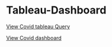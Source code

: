 # Tableau-Dashboard
[View Covid tableau Query](https://github.com/Sumaya524/Tableau-Dashboard/blob/main/Covid%20TableauQuery.sql)

[View Covid dashboard](https://public.tableau.com/views/CovidDasboard_16760608598840/Dashboard1?:language=en-US&:display_count=n&:origin=viz_share_link)
